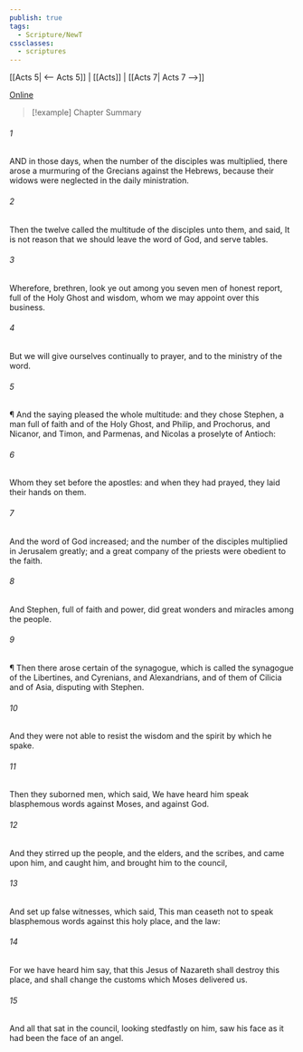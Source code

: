 ```yaml
---
publish: true
tags:
  - Scripture/NewT
cssclasses:
  - scriptures
---
```

[[Acts 5| <-- Acts 5]] | [[Acts]] | [[Acts 7| Acts 7 -->]]

[Online](https://churchofjesuschrist.org/study/scriptures/nt/acts/6?lang=eng)

>[!example] Chapter Summary
>
###### 1
AND in those days, when the number of the disciples was multiplied, there arose a murmuring of the Grecians against the Hebrews, because their widows were neglected in the daily ministration.
###### 2
Then the twelve called the multitude of the disciples unto them, and said, It is not reason that we should leave the word of God, and serve tables.
###### 3
Wherefore, brethren, look ye out among you seven men of honest report, full of the Holy Ghost and wisdom, whom we may appoint over this business.
###### 4
But we will give ourselves continually to prayer, and to the ministry of the word.
###### 5
¶ And the saying pleased the whole multitude: and they chose Stephen, a man full of faith and of the Holy Ghost, and Philip, and Prochorus, and Nicanor, and Timon, and Parmenas, and Nicolas a proselyte of Antioch:
###### 6
Whom they set before the apostles: and when they had prayed, they laid their hands on them.
###### 7
And the word of God increased; and the number of the disciples multiplied in Jerusalem greatly; and a great company of the priests were obedient to the faith.
###### 8
And Stephen, full of faith and power, did great wonders and miracles among the people.
###### 9
¶ Then there arose certain of the synagogue, which is called the synagogue of the Libertines, and Cyrenians, and Alexandrians, and of them of Cilicia and of Asia, disputing with Stephen.
###### 10
And they were not able to resist the wisdom and the spirit by which he spake.
###### 11
Then they suborned men, which said, We have heard him speak blasphemous words against Moses, and against God.
###### 12
And they stirred up the people, and the elders, and the scribes, and came upon him, and caught him, and brought him to the council,
###### 13
And set up false witnesses, which said, This man ceaseth not to speak blasphemous words against this holy place, and the law:
###### 14
For we have heard him say, that this Jesus of Nazareth shall destroy this place, and shall change the customs which Moses delivered us.
###### 15
And all that sat in the council, looking stedfastly on him, saw his face as it had been the face of an angel.



